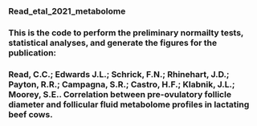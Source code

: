 ### Read_etal_2021_metabolome
### This is the code to perform the preliminary normailty tests, statistical analyses, and generate the figures for the publication:
### Read, C.C.; Edwards J.L.; Schrick, F.N.; Rhinehart, J.D.; Payton, R.R.; Campagna, S.R.; Castro, H.F.; Klabnik, J.L.; Moorey, S.E.. Correlation between pre-ovulatory follicle diameter and follicular fluid metabolome profiles in lactating beef cows. 
